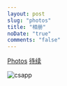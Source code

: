 ```yaml
---
layout: post
slug: "photos"
title: "相册"
noDate: "true"
comments: "false"
---
```

<link rel="stylesheet" href="./ins.css">
<div class="photos-btn-wrap">
	<a class="photos-btn active" href="javascript:void(0)">Photos</a>
	<a class="photos-btn" href="#">待续</a>
</div>
<!--
<div class="instagram itemscope">
	<a href="https://gitlgl.github.io/" target="_blank" class="open-ins">图片正在加载中…</a>
</div>
<script>
  (function() {
    var loadScript = function(path) {
      var $script = document.createElement('script')
      document.getElementsByTagName('body')[0].appendChild($script)
      $script.setAttribute('src', path)
    }
    setTimeout(function() {
      loadScript('./ins.js')
    }, 0)
  })()
</script>
-->

![csapp](/img/9-29b.png)


